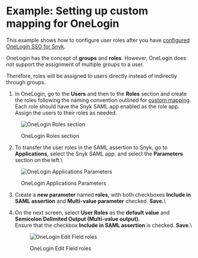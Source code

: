 # Example: Setting up custom mapping for OneLogin

This example shows how to configure user roles after you have [configured OneLogin SSO for Snyk](../../set-up-snyk-single-sign-on-sso.md).

OneLogin has the concept of **groups** and **roles**. However, OneLogin does not support the assignment of multiple groups to a user.&#x20;

Therefore, roles will be assigned to users directly instead of indirectly through groups.

1. In OneLogin, go to the **Users** and then to the **Roles** section and create the roles following the naming convention outlined for [custom mapping](../../../../enterprise-configuration/single-sign-on-sso-for-authentication-to-snyk/custom-mapping/). Each role should have the Snyk SAML app enabled as the role app.\
   Assign the users to their roles as needed.

<figure><img src="../../../../.gitbook/assets/image (379).png" alt="OneLogin Roles section"><figcaption><p>OneLogin Roles section</p></figcaption></figure>

2. To transfer the user roles in the SAML assertion to Snyk, go to **Applications**, select the Snyk SAML app, and select the **Parameters** section on the left.\


<figure><img src="https://lh6.googleusercontent.com/zseB83vGEsQBiQ2_Rc6zOgkKHkv_KN6S-uLHbZc9k_US_aEzFX1AJUJkEgJpucRtdWYgx0mpUhpHiAhCVTsp3xj2o8hVEB0ArnuMmAVYQ9mw44zULICe57XRZDYxkKHpvpnk6o-TXrqYQHN3MuYMyjA" alt="OneLogin Applications Parameters"><figcaption><p>OneLogin Applications Parameters</p></figcaption></figure>

3. Create a **new parameter** named **roles**, with both checkboxes  **Include in SAML assertion** and **Multi-value parameter** checked. **Save.**\

4.  On the next screen, select **User Roles** as the **default value** and **Semicolon Delimited Output (Multi-value output).**\
    Ensure that the checkbox **Include in SAML assertion** is checked. **Save**.\


    <figure><img src="https://lh3.googleusercontent.com/fnsu9d998jEzxyzuIfHl3JSZHBh5iXsPATUj9jL_SZsFoFPFvvus_JyyY3YAeey5ZMtC9oCuhtjrmSMKAVlY8Tq_Sjf9plgDWagoFuLBQX2U0vbFPU76fNvpjSkpJdgL0JsPhXwq3ngBlgJvdsidoyM" alt="OneLogin Edit Field roles"><figcaption><p>OneLogin Edit Field roles</p></figcaption></figure>
